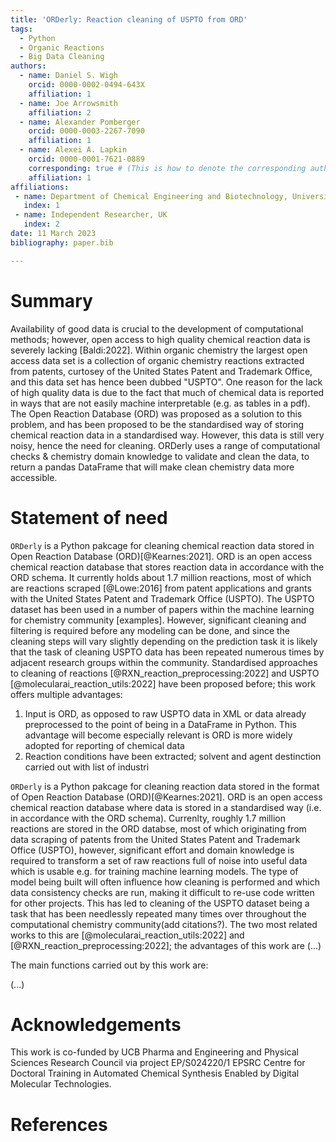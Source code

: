 ```yaml
---
title: 'ORDerly: Reaction cleaning of USPTO from ORD'
tags:
  - Python
  - Organic Reactions
  - Big Data Cleaning
authors:
  - name: Daniel S. Wigh
    orcid: 0000-0002-0494-643X
    affiliation: 1
  - name: Joe Arrowsmith
    affiliation: 2
  - name: Alexander Pomberger
    orcid: 0000-0003-2267-7090
    affiliation: 1
  - name: Alexei A. Lapkin
    orcid: 0000-0001-7621-0889
    corresponding: true # (This is how to denote the corresponding author)
    affiliation: 1
affiliations:
 - name: Department of Chemical Engineering and Biotechnology, University of Cambridge, Cambridge, UK
   index: 1
 - name: Independent Researcher, UK
   index: 2
date: 11 March 2023
bibliography: paper.bib

---
```


# Summary

Availability of good data is crucial to the development of computational methods; however, open access to high quality chemical reaction data is severely lacking [Baldi:2022]. Within organic chemistry the largest open access data set is a collection of organic chemistry reactions extracted from patents, curtosey of the United States Patent and Trademark Office, and this data set has hence been dubbed "USPTO". One reason for the lack of high quality data is due to the fact that much of chemical data is reported in ways that are not easily machine interpretable (e.g. as tables in a pdf). The Open Reaction Database (ORD) was proposed as a solution to this problem, and has been proposed to be the standardised way of storing chemical reaction data in a standardised way. However, this data is still very noisy, hence the need for cleaning. ORDerly uses a range of computational checks & chemistry domain knowledge to validate and clean the data, to return a pandas DataFrame that will make clean chemistry data more accessible.



# Statement of need

`ORDerly` is a Python pakcage for cleaning chemical reaction data stored in Open Reaction Database (ORD)[@Kearnes:2021]. ORD is an open access chemical reaction database that stores reaction data in accordance with the ORD schema. It currently holds about 1.7 million reactions, most of which are reactions scraped [@Lowe:2016] from patent applications and grants with the United States Patent and Trademark Office (USPTO). The USPTO dataset has been used in a number of papers within the machine learning for chemistry community [examples]. However, significant cleaning and filtering is required before any modeling can be done, and since the cleaning steps will vary slightly depending on the prediction task it is likely that the task of cleaning USPTO data has been repeated numerous times by adjacent research groups within the community. Standardised approaches to cleaning of reactions [@RXN_reaction_preprocessing:2022] and USPTO [@molecularai_reaction_utils:2022] have been proposed before; this work offers multiple advantages:
 1. Input is ORD, as opposed to raw USPTO data in XML or data already preprocessed to the point of being in a DataFrame in Python. This advantage will become especially relevant is ORD is more widely adopted for reporting of chemical data
 2. Reaction conditions have been extracted; solvent and agent destinction carried out with list of industri



`ORDerly` is a Python pakcage for cleaning reaction data stored in the format of Open Reaction Database (ORD)[@Kearnes:2021]. ORD is an open access chemical reaction database where data is stored in a standardised way (i.e. in accordance with the ORD schema). Currenlty, roughly 1.7 million reactions are stored in the ORD databse, most of which originating from data scraping of patents from the United States Patent and Trademark Office (USPTO), however, significant effort and domain knowledge is required to transform a set of raw reactions full of noise into useful data which is usable e.g. for training machine learning models. The type of model being built will often influence how cleaning is performed and which data consistency checks are run, making it difficult to re-use code written for other projects. This has led to cleaning of the USPTO dataset being a task that has been needlessly repeated many times over throughout the computational chemistry community(add citations?). The two most related works to this are [@molecularai_reaction_utils:2022] and [@RXN_reaction_preprocessing:2022]; the advantages of this work are (...)

The main functions carried out by this work are:

(...)

# Acknowledgements

This work is co-funded by UCB Pharma and Engineering and Physical Sciences Research Council via project EP/S024220/1 EPSRC Centre for Doctoral Training in Automated Chemical Synthesis Enabled by Digital Molecular Technologies.

# References
